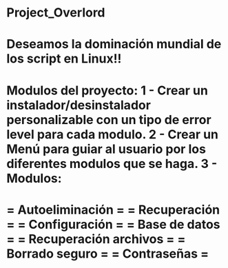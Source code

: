 # Project_Overlord
Deseamos la dominación mundial de los script en Linux!!
======================================================================
Modulos del proyecto:
1 - Crear un instalador/desinstalador personalizable con un tipo de error level para cada modulo.
2 - Crear un Menú para guiar al usuario por los diferentes modulos que se haga.
3 - Modulos:
============================
=   Autoeliminación       =
=   Recuperación          =
=   Configuración         =
=   Base de datos         =
=   Recuperación archivos =
=   Borrado seguro        =
=   Contraseñas           =
===========================
